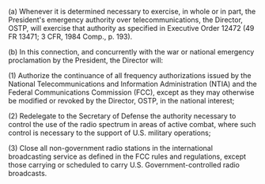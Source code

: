 (a) Whenever it is determined necessary to exercise, in whole or in part, the President's emergency authority over telecommunications, the Director, OSTP, will exercise that authority as specified in Executive Order 12472 (49 FR 13471; 3 CFR, 1984 Comp., p. 193).

(b) In this connection, and concurrently with the war or national emergency proclamation by the President, the Director will:

(1) Authorize the continuance of all frequency authorizations issued by the National Telecommunications and Information Administration (NTIA) and the Federal Communications Commission (FCC), except as they may otherwise be modified or revoked by the Director, OSTP, in the national interest;

(2) Redelegate to the Secretary of Defense the authority necessary to control the use of the radio spectrum in areas of active combat, where such control is necessary to the support of U.S. military operations;

(3) Close all non-government radio stations in the international broadcasting service as defined in the FCC rules and regulations, except those carrying or scheduled to carry U.S. Government-controlled radio broadcasts.

